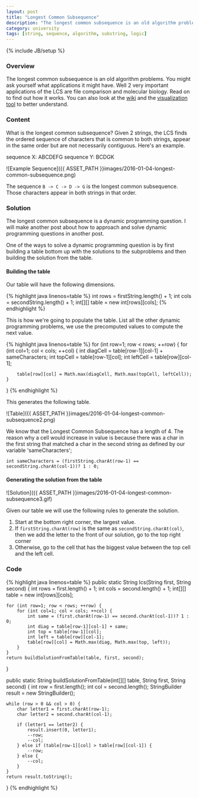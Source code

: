 ```yaml
---
layout: post
title: "Longest Common Subsequence"
description: "The longest common subsequence is an old algorithm problems. You might ask yourself what applications it might have. Well 2 very important applications of the LCS are file comparison and molecular biology. Read on to find out how it works. You can also look at the [wiki](https://en.wikipedia.org/wiki/Longest_common_subsequence_problem) and the [visualization tool](http://www.cs.usfca.edu/~galles/visualization/DPLCS.html) to better understand."
category: university
tags: [string, sequence, algorithm, substring, logic]
---
```

{% include JB/setup %}

<!-- Overview -->
<h3>Overview</h3>

The longest common subsequence is an old algorithm problems. You might ask yourself what applications it might have. Well 2 very important applications of the LCS are file comparison and molecular biology. Read on to find out how it works. You can also look at the [wiki](https://en.wikipedia.org/wiki/Longest_common_subsequence_problem) and the [visualization tool](http://www.cs.usfca.edu/~galles/visualization/DPLCS.html) to better understand.


<!-- Content -->
<h3>Content</h3>

What is the longest common subsequence? Given 2 strings, the LCS finds the ordered sequence of characters that is common to both strings, appear in the same order but are not necessarily contiguous. Here's an example.

sequence X: ABCDEFG
sequence Y: BCDGK

![Example Sequence]({{ ASSET_PATH }}images/2016-01-04-longest-common-subsequence.png)

The sequence `B -> C -> D -> G` is the longest common subsequence. Those characters appear in both strings in that order.




<!-- Solution -->
<h3>Solution</h3>

The longest common subsequence is a dynamic programming question. I will make another post about how to approach and solve dynamic programming questions in another post.

One of the ways to solve a dynamic programming question is by first building a table bottom up with the solutions to the subproblems and then building the solution from the table.




<!-- Building the table -->
<h4>Building the table</h4>

Our table will have the following dimensions.

<!-- Code _______________________________________-->
{% highlight java linenos=table %}
int rows = firstString.length() + 1;
int cols = secondString.length() + 1;
int[][] table = new int[rows][cols];
{% endhighlight %}
<!-- /Code ^^^^^^^^^^^^^^^^^^^^^^^^^^^^^^^^^^^^^^-->

This is how we're going to populate the table. List all the other dynamic programming problems, we use the precomputed values to compute the next value.

<!-- Code _______________________________________-->
{% highlight java linenos=table %}
for (int row=1; row < rows; ++row) {
    for (int col=1; col < cols; ++col) {
        int diagCell = table[row-1][col-1] + sameCharacters;
        int topCell = table[row-1][col];
        int leftCell = table[row][col-1];

        table[row][col] = Math.max(diagCell, Math.max(topCell, leftCell));
    }
}
{% endhighlight %}
<!-- /Code ^^^^^^^^^^^^^^^^^^^^^^^^^^^^^^^^^^^^^^-->

This generates the following table.

![Table]({{ ASSET_PATH }}images/2016-01-04-longest-common-subsequence2.png)

We know that the Longest Common Subsequence has a length of 4. The reason why a cell would increase in value is because there was a char in the first string that matched a char in the second string as defined by our variable 'sameCharacters';

`int sameCharacters = (firstString.charAt(row-1) == secondString.charAt(col-1))? 1 : 0;`




<!-- Generating the solution from the table -->
<h4>Generating the solution from the table</h4>

![Solution]({{ ASSET_PATH }}images/2016-01-04-longest-common-subsequence3.gif)

Given our table we will use the following rules to generate the solution.

1. Start at the bottom right corner, the largest value.
2. If `firstString.charAt(row)` is the same as `secondString.charAt(col)`, then we add the letter to the front of our solution, go to the top right corner
3. Otherwise, go to the cell that has the biggest value between the top cell and the left cell.




<!-- Code -->
<h3>Code</h3>

<!-- Code _______________________________________-->
{% highlight java linenos=table %}
public static String lcs(String first, String second) {
    int rows = first.length() + 1;
    int cols = second.length() + 1;
    int[][] table = new int[rows][cols];
    
    for (int row=1; row < rows; ++row) {
        for (int col=1; col < cols; ++col) {
            int same = (first.charAt(row-1) == second.charAt(col-1))? 1 : 0;
            int diag = table[row-1][col-1] + same;
            int top = table[row-1][col];
            int left = table[row][col-1];
            table[row][col] = Math.max(diag, Math.max(top, left));
        }
    }
    return buildSolutionFromTable(table, first, second);
}

public static String buildSolutionFromTable(int[][] table, String first, String second) {
    int row = first.length();
    int col = second.length();
    StringBuilder result = new StringBuilder();
    
    while (row > 0 && col > 0) {
        char letter1 = first.charAt(row-1);
        char letter2 = second.charAt(col-1);
        
        if (letter1 == letter2) {
            result.insert(0, letter1);
            --row;
            --col;
        } else if (table[row-1][col] > table[row][col-1]) {
            --row;
        } else {
            --col;
        }
    }
    return result.toString();
}
{% endhighlight %}
<!-- /Code ^^^^^^^^^^^^^^^^^^^^^^^^^^^^^^^^^^^^^^-->